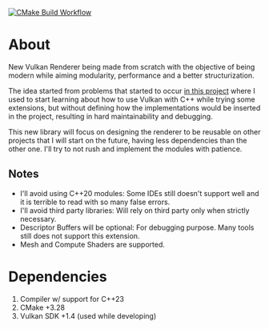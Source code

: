 [![CMake Build Workflow](https://github.com/lucoiso/luvk/actions/workflows/cmake-build.yml/badge.svg)](https://github.com/lucoiso/luvk/actions/workflows/cmake-build.yml)

# About
New Vulkan Renderer being made from scratch with the objective of being modern while aiming modularity, performance and a better structurization.

The idea started from problems that started to occur [in this project](https://github.com/lucoiso/vulkan-renderer) where I used to start learning about how to use Vulkan with C++ while trying some extensions, but without defining how the implementations would be inserted in the project, resulting in hard maintainability and debugging.

This new library will focus on designing the renderer to be reusable on other projects that I will start on the future, having less dependencies than the other one. I'll try to not rush and implement the modules with patience.

## Notes
- I'll avoid using C++20 modules: Some IDEs still doesn't support well and it is terrible to read with so many false errors.
- I'll avoid third party libraries: Will rely on third party only when strictly necessary.
- Descriptor Buffers will be optional: For debugging purpose. Many tools still does not support this extension.
- Mesh and Compute Shaders are supported.

# Dependencies

1. Compiler w/ support for C++23
2. CMake +3.28
3. Vulkan SDK +1.4 (used while developing)
